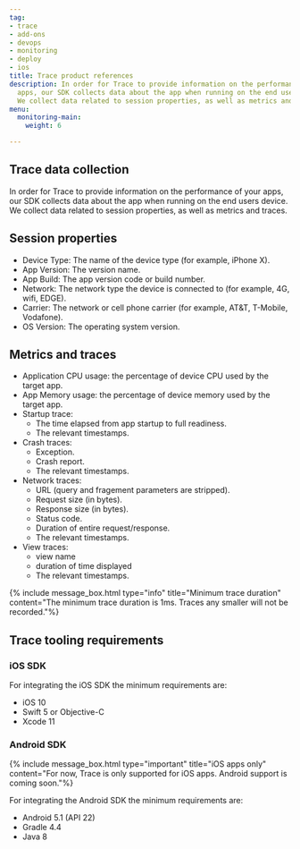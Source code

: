 ```yaml
---
tag:
- trace
- add-ons
- devops
- monitoring
- deploy
- ios
title: Trace product references
description: In order for Trace to provide information on the performance of your
  apps, our SDK collects data about the app when running on the end users device.
  We collect data related to session properties, as well as metrics and traces.
menu:
  monitoring-main:
    weight: 6

---
```

## Trace data collection

In order for Trace to provide information on the performance of your apps, our SDK collects data about the app when running on the end users device. We collect data related to session properties, as well as metrics and traces.

## Session properties

* Device Type: The name of the device type (for example, iPhone X).
* App Version: The version name.
* App Build: The app version code or build number.
* Network: The network type the device is connected to (for example, 4G, wifi, EDGE).
* Carrier: The network or cell phone carrier (for example, AT&T, T-Mobile, Vodafone).
* OS Version: The operating system version.

## Metrics and traces

* Application CPU usage: the percentage of device CPU used by the target app.
* App Memory usage: the percentage of device memory used by the target app.
* Startup trace:
  * The time elapsed from app startup to full readiness.
  * The relevant timestamps.
* Crash traces:
  * Exception.
  * Crash report.
  * The relevant timestamps.
* Network traces:
  * URL (query and fragement parameters are stripped).
  * Request size (in bytes).
  * Response size (in bytes).
  * Status code.
  * Duration of entire request/response.
  * The relevant timestamps.
* View traces:
  * view name
  * duration of time displayed
  * The relevant timestamps.

{% include message_box.html type="info" title="Minimum trace duration" content="The minimum trace duration is 1ms. Traces any smaller will not be recorded."%}

## Trace tooling requirements

### iOS SDK

For integrating the iOS SDK the minimum requirements are:

* iOS 10
* Swift 5 or Objective-C
* Xcode 11

### Android SDK

{% include message_box.html type="important" title="iOS apps only" content="For now, Trace is only supported for iOS apps. Android support is coming soon."%}

For integrating the Android SDK the minimum requirements are:

* Android 5.1 (API 22)
* Gradle 4.4
* Java 8